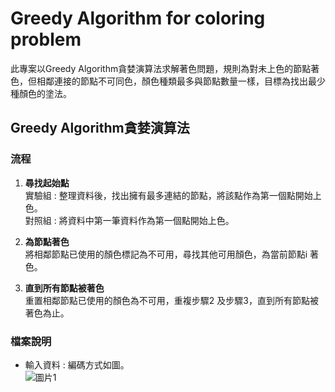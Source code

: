 # Greedy Algorithm for coloring problem

此專案以Greedy Algorithm貪婪演算法求解著色問題，規則為對未上色的節點著色，但相鄰連接的節點不可同色，顏色種類最多與節點數量一樣，目標為找出最少種顏色的塗法。
<br>

## Greedy Algorithm貪婪演算法
### 流程

1. **尋找起始點**<br>
   實驗組 : 整理資料後，找出擁有最多連結的節點，將該點作為第一個點開始上色。<br>
   對照組 : 將資料中第一筆資料作為第一個點開始上色。<br>

2. **為節點著色**<br>
   將相鄰節點已使用的顏色標記為不可用，尋找其他可用顏色，為當前節點i 著色。<br>

3. **直到所有節點被著色**<br>
    重置相鄰節點已使用的顏色為不可用，重複步驟2 及步驟3，直到所有節點被著色為止。<br>


### 檔案說明
- 輸入資料 : 編碼方式如圖。<br>
![圖片1](https://github.com/woodwood0/Greedy-Algorithm-for-coloring-problem/assets/171545924/a8531f04-19cc-4a68-bae1-046c96b90055)
<br>
<br>
